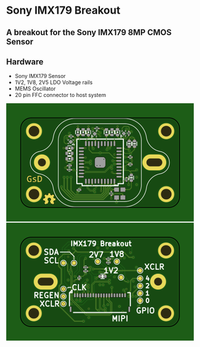 # Sony IMX179 Breakout

## A breakout for the Sony IMX179 8MP CMOS Sensor


## Hardware

* Sony IMX179 Sensor
* 1V2, 1V8, 2V5 LDO Voltage rails
* MEMS Oscillator
* 20 pin FFC connector to host system


![alt-text](documentation/images/cmos-imx179-breakout-Front.png "Top")
![alt-text](documentation/images/cmos-imx179-breakout-Back.png "Bottom")